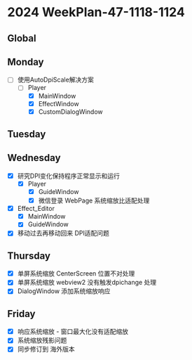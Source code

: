 # 2024 WeekPlan-47-1118-1124

## Global

## Monday

- [ ] 使用AutoDpiScale解决方案
  - [ ] Player
    - [x] MainWindow
    - [x] EffectWindow
    - [x] CustomDialogWindow

## Tuesday

## Wednesday

- [x] 研究DPI变化保持程序正常显示和运行
  - [x] Player
    - [x] GuideWindow
    - [x] 微信登录 WebPage 系统缩放比适配处理
- [x] Effect_Editor
  - [x] MainWindow
  - [x] GuideWindow
- [x] 移动过去再移动回来 DPI适配问题

## Thursday

- [x] 单屏系统缩放 CenterScreen 位置不对处理
- [x] 单屏系统缩放 webview2 没有触发dpichange 处理
- [x] DialogWindow 添加系统缩放响应

## Friday

- [x] 响应系统缩放 - 窗口最大化没有适配缩放
- [x] 系统缩放残影问题
- [x] 同步修订到 海外版本
